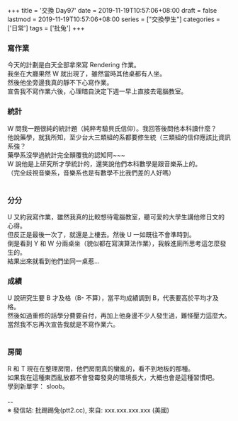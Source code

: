 +++
title = '交換 Day97'
date = 2019-11-19T10:57:06+08:00
draft = false
lastmod = 2019-11-19T10:57:06+08:00
series = ["交換學生"]
categories = ['日常']
tags = ['批兔']
+++
### 寫作業 
今天的計劃是白天全部拿來寫 Rendering 作業。<br>
我坐在大廳果然 W 就出現了，雖然當時其他桌都有人坐。<br>
然後他坐旁邊我真的靜不下心寫作業。<br>
宣告我不寫作業六後，心理暗自決定下週一早上直接去電腦教室。<br>

### 統計 
W 問我一題很純的統計題（純粹考驗貝氏信仰）。我回答後問他本科讀什麼？<br>
他說藥學，就我所知，至少台大三類組的系都要修生統（三類組的信仰應該比資訊系強？<br>
藥學系沒學過統計完全顛覆我的認知阿~~~<br>
W 說他是上研究所才學統計的，還笑說他們本科數學是跟音樂系上的。<br>
（完全歧視音樂系，音樂系也是有數學不比我們差的人好嗎）<br>
<br>
### 分分 
U 又約我寫作業，雖然我真的比較想待電腦教室，聽可愛的大學生講他修日文的心得。<br>
但反正是最後一次了，就還是上樓去。然後 U 一如既往不會準時到。<br>
倒是看到 Y 和 W 分兩桌坐（貌似都在寫演算法作業），我躲進廁所思考這怎麼發生的。<br>
結果出來就看到他們坐同一桌惹...<br>

### 成績 
U 說研究生要 B 才及格（B- 不算），當平均成績調到 B，代表要高於平均才及格。<br>
然後如過重修的話學分費要自付，再加上他身邊不少人發生過，難怪壓力這麼大。<br>
當然我不忘再次宣告我就是不寫作業六。<br>
<br>
### 房間 
R 和 T 現在在整理房間，他們房間真的蠻亂的，看不到地板的那種。<br>
如果我在這種東西亂放都不會發霉發臭的環境長大，大概也會是這種習慣吧。<br>
學到新單字： sloob。<br>
<br>
--<br>
※ 發信站: 批踢踢兔(ptt2.cc), 來自: xxx.xxx.xxx.xxx (美國)<br>
